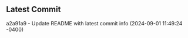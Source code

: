 
## Latest Commit
a2a91a9 - Update README with latest commit info (2024-09-01 11:49:24 -0400) <Yunxi-Zhou>
